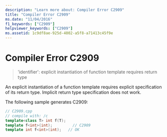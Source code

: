 ```yaml
---
description: "Learn more about: Compiler Error C2909"
title: "Compiler Error C2909"
ms.date: "11/04/2016"
f1_keywords: ["C2909"]
helpviewer_keywords: ["C2909"]
ms.assetid: 1c9df8ae-925d-4002-a5f8-a71413c45f9e
---
```

# Compiler Error C2909

> 'identifier': explicit instantiation of function template requires return type

An explicit instantiation of a function template requires explicit specification of its return type. Implicit return type specification does not work.

The following sample generates C2909:

```cpp
// C2909.cpp
// compile with: /c
template<class T> int f(T);
template f<int>(int);         // C2909
template int f<int>(int);   // OK
```
